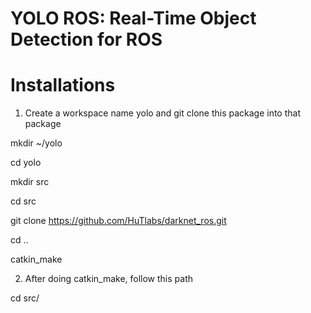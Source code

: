 # YOLO ROS: Real-Time Object Detection for ROS

# Installations

1) Create a workspace name yolo and git clone this package into that package

mkdir ~/yolo

cd yolo

mkdir src

cd src

git clone https://github.com/HuTlabs/darknet_ros.git

cd ..

catkin_make

2) After doing catkin_make, follow this path 

cd src/
